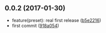 <a name="0.0.2"></a>
## 0.0.2 (2017-01-30)

* feature(preset): real first release ([b5e2216](https://github.com/mderrier/babel-preset-lls-core/commit/b5e2216))
* first commit ([918a054](https://github.com/mderrier/babel-preset-lls-core/commit/918a054))




